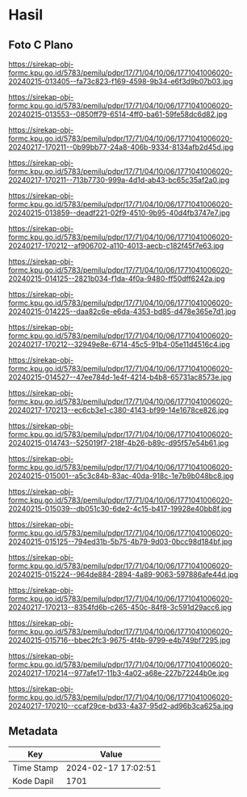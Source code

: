 # Hasil

## Foto C Plano

https://sirekap-obj-formc.kpu.go.id/5783/pemilu/pdpr/17/71/04/10/06/1771041006020-20240215-013405--fa73c823-f169-4598-9b34-e6f3d9b07b03.jpg

https://sirekap-obj-formc.kpu.go.id/5783/pemilu/pdpr/17/71/04/10/06/1771041006020-20240215-013553--0850ff79-6514-4ff0-ba61-59fe58dc6d82.jpg

https://sirekap-obj-formc.kpu.go.id/5783/pemilu/pdpr/17/71/04/10/06/1771041006020-20240217-170211--0b99bb77-24a8-406b-9334-8134afb2d45d.jpg

https://sirekap-obj-formc.kpu.go.id/5783/pemilu/pdpr/17/71/04/10/06/1771041006020-20240217-170211--713b7730-999a-4d1d-ab43-bc65c35af2a0.jpg

https://sirekap-obj-formc.kpu.go.id/5783/pemilu/pdpr/17/71/04/10/06/1771041006020-20240215-013859--deadf221-02f9-4510-9b95-40d4fb3747e7.jpg

https://sirekap-obj-formc.kpu.go.id/5783/pemilu/pdpr/17/71/04/10/06/1771041006020-20240217-170212--af906702-a110-4013-aecb-c182f45f7e63.jpg

https://sirekap-obj-formc.kpu.go.id/5783/pemilu/pdpr/17/71/04/10/06/1771041006020-20240215-014125--2821b034-f1da-4f0a-9480-ff50dff6242a.jpg

https://sirekap-obj-formc.kpu.go.id/5783/pemilu/pdpr/17/71/04/10/06/1771041006020-20240215-014225--daa82c6e-e6da-4353-bd85-d478e365e7d1.jpg

https://sirekap-obj-formc.kpu.go.id/5783/pemilu/pdpr/17/71/04/10/06/1771041006020-20240217-170212--32949e8e-6714-45c5-91b4-05e11d4516c4.jpg

https://sirekap-obj-formc.kpu.go.id/5783/pemilu/pdpr/17/71/04/10/06/1771041006020-20240215-014527--47ee784d-1e4f-4214-b4b8-65731ac8573e.jpg

https://sirekap-obj-formc.kpu.go.id/5783/pemilu/pdpr/17/71/04/10/06/1771041006020-20240217-170213--ec6cb3e1-c380-4143-bf99-14e1678ce826.jpg

https://sirekap-obj-formc.kpu.go.id/5783/pemilu/pdpr/17/71/04/10/06/1771041006020-20240215-014743--525019f7-218f-4b26-b89c-d95f57e54b61.jpg

https://sirekap-obj-formc.kpu.go.id/5783/pemilu/pdpr/17/71/04/10/06/1771041006020-20240215-015001--a5c3c84b-83ac-40da-918c-1e7b9b048bc8.jpg

https://sirekap-obj-formc.kpu.go.id/5783/pemilu/pdpr/17/71/04/10/06/1771041006020-20240215-015039--db051c30-6de2-4c15-b417-19928e40bb8f.jpg

https://sirekap-obj-formc.kpu.go.id/5783/pemilu/pdpr/17/71/04/10/06/1771041006020-20240215-015125--794ed31b-5b75-4b79-9d03-0bcc98d184bf.jpg

https://sirekap-obj-formc.kpu.go.id/5783/pemilu/pdpr/17/71/04/10/06/1771041006020-20240215-015224--964de884-2894-4a89-9063-597886afe44d.jpg

https://sirekap-obj-formc.kpu.go.id/5783/pemilu/pdpr/17/71/04/10/06/1771041006020-20240217-170213--8354fd6b-c265-450c-84f8-3c591d29acc6.jpg

https://sirekap-obj-formc.kpu.go.id/5783/pemilu/pdpr/17/71/04/10/06/1771041006020-20240215-015716--bbec2fc3-9675-4f4b-9799-e4b749bf7295.jpg

https://sirekap-obj-formc.kpu.go.id/5783/pemilu/pdpr/17/71/04/10/06/1771041006020-20240217-170214--977afe17-11b3-4a02-a68e-227b72244b0e.jpg

https://sirekap-obj-formc.kpu.go.id/5783/pemilu/pdpr/17/71/04/10/06/1771041006020-20240217-170210--ccaf29ce-bd33-4a37-95d2-ad96b3ca625a.jpg


## Metadata

| Key        | Value               |
| ---------- | ------------------- |
| Time Stamp | 2024-02-17 17:02:51 |
| Kode Dapil | 1701                |




